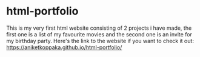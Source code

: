 # html-portfolio
This is my very first html website consisting of 2 projects i have made, the first one is a list of my favourite movies and the second one is an invite for my birthday party.
Here's the link to the website if you want to check it out: https://aniketkoppaka.github.io/html-portfolio/
